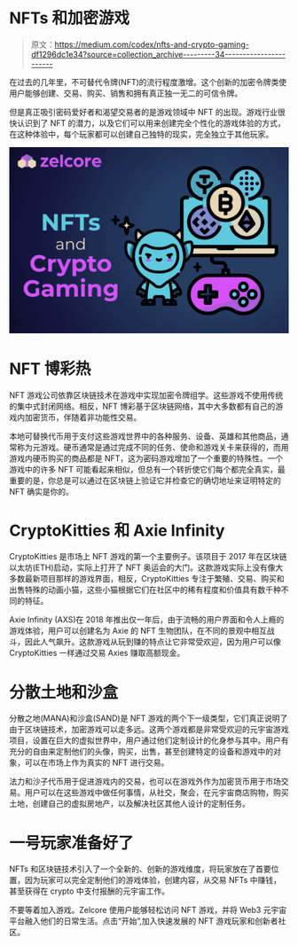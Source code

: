 # NFTs 和加密游戏

> 原文：<https://medium.com/codex/nfts-and-crypto-gaming-df1296dc1e34?source=collection_archive---------34----------------------->

在过去的几年里，不可替代令牌(NFT)的流行程度激增。这个创新的加密令牌类使用户能够创建、交易、购买、销售和拥有真正独一无二的可信令牌。

但是真正吸引密码爱好者和渴望交易者的是游戏领域中 NFT 的出现。游戏行业很快认识到了 NFT 的潜力，以及它们可以用来创建完全个性化的游戏体验的方式，在这种体验中，每个玩家都可以创建自己独特的现实，完全独立于其他玩家。

![](img/9be95aa2e7c44eea796054a2ffc59e19.png)

# NFT 博彩热

NFT 游戏公司依靠区块链技术在游戏中实现加密令牌组学。这些游戏不使用传统的集中式封闭网络。相反，NFT 博彩基于区块链网络，其中大多数都有自己的游戏内加密货币，伴随着非功能性交易。

本地可替换代币用于支付这些游戏世界中的各种服务、设备、英雄和其他商品，通常称为元游戏。硬币通常是通过完成不同的任务、使命和游戏关卡来获得的，而用游戏内硬币购买的商品都是 NFT，这为密码游戏增加了一个重要的特殊性。一个游戏中的许多 NFT 可能看起来相似，但总有一个转折使它们每个都完全真实，最重要的是，你总是可以通过在区块链上验证它并检查它的确切地址来证明特定的 NFT 确实是你的。

# CryptoKitties 和 Axie Infinity

CryptoKitties 是市场上 NFT 游戏的第一个主要例子。该项目于 2017 年在区块链以太坊(ETH)启动，实际上打开了 NFT 奥运会的大门。这款游戏实际上没有像大多数最新项目那样的游戏界面，相反，CryptoKitties 专注于繁殖、交易、购买和出售特殊的动画小猫，这些小猫根据它们在社区中的稀有程度和价值具有数千种不同的特征。

Axie Infinity (AXS)在 2018 年推出仅一年后，由于流畅的用户界面和令人上瘾的游戏体验，用户可以创建名为 Axie 的 NFT 生物团队，在不同的景观中相互战斗，因此人气飙升。这款游戏从玩到赚的特点让它非常受欢迎，因为用户可以像 CryptoKitties 一样通过交易 Axies 赚取高额现金。

# 分散土地和沙盒

分散之地(MANA)和沙盒(SAND)是 NFT 游戏的两个下一级类型，它们真正说明了由于区块链技术，加密游戏可以走多远。这两个游戏都是非常受欢迎的元宇宙游戏项目，设置在巨大的虚拟世界中，用户通过他们定制设计的化身参与其中。用户有充分的自由来定制他们的头像，购买，出售，甚至创建特定的设备和游戏中的对象，可以在市场上作为真实的 NFT 进行交易。

法力和沙子代币用于促进游戏内的交易，也可以在游戏外作为加密货币用于市场交易。用户可以在这些游戏中做任何事情，从社交，聚会，在元宇宙商店购物，购买土地，创建自己的虚拟房地产，以及解决社区其他人设计的定制任务。

# 一号玩家准备好了

NFTs 和区块链技术引入了一个全新的、创新的游戏维度，将玩家放在了首要位置，因为玩家可以完全定制他们的游戏体验，创建内容，从交易 NFTs 中赚钱，甚至获得在 crypto 中支付报酬的元宇宙工作。

不要等着加入游戏。Zelcore 使用户能够轻松访问 NFT 游戏，并将 Web3 元宇宙平台融入他们的日常生活。点击“开始”,加入快速发展的 NFT 游戏玩家和创新者社区。